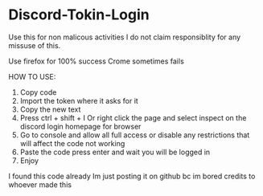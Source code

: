 # Discord-Tokin-Login

Use this for non malicous activities I do not claim responsiblity for any missuse of this.

Use firefox for 100% success Crome sometimes fails 


HOW TO USE: 

1. Copy code
2. Import the token where it asks for it 
3. Copy the new text
4. Press ctrl + shift + I  Or right click the page and select inspect on the discord login homepage for browser
5. Go to console and allow all full access or disable any restrictions that will affect the code not working
6. Paste the code press enter and wait you will be logged in
7. Enjoy



















































































I found this code already Im just posting it on github bc im bored credits to whoever made this
